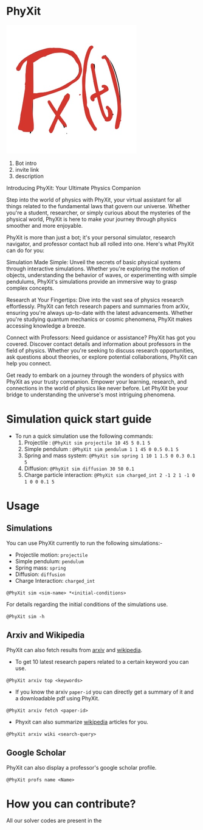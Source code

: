 # PhyXit
![logo](./figures/logo.jpg)
1) Bot intro 
2) invite link
3) description

Introducing PhyXit: Your Ultimate Physics Companion

Step into the world of physics with PhyXit, your virtual assistant for all things related to the fundamental laws that govern our universe. Whether you're a student, researcher, or simply curious about the mysteries of the physical world, PhyXit is here to make your journey through physics smoother and more enjoyable.

PhyXit is more than just a bot; it's your personal simulator, research navigator, and professor contact hub all rolled into one. Here's what PhyXit can do for you:

Simulation Made Simple: Unveil the secrets of basic physical systems through interactive simulations. Whether you're exploring the motion of objects, understanding the behavior of waves, or experimenting with simple pendulums, PhyXit's simulations provide an immersive way to grasp complex concepts.

Research at Your Fingertips: Dive into the vast sea of physics research effortlessly. PhyXit can fetch research papers and summaries from arXiv, ensuring you're always up-to-date with the latest advancements. Whether you're studying quantum mechanics or cosmic phenomena, PhyXit makes accessing knowledge a breeze.

Connect with Professors: Need guidance or assistance? PhyXit has got you covered. Discover contact details and information about professors in the field of physics. Whether you're seeking to discuss research opportunities, ask questions about theories, or explore potential collaborations, PhyXit can help you connect.

Get ready to embark on a journey through the wonders of physics with PhyXit as your trusty companion. Empower your learning, research, and connections in the world of physics like never before. Let PhyXit be your bridge to understanding the universe's most intriguing phenomena.


# Simulation quick start guide

* To run a quick simulation use the following commands:
    1) Projectile : `@PhyXit sim projectile 10 45 5 0.1 5` 
    2) Simple pendulum : `@PhyXit sim pendulum 1 1 45 0 0.5 0.1 5`
    3) Spring and mass system: `@PhyXit sim spring 1 10 1 1.5 0 0.3 0.1 5`
    4) Diffusion: `@PhyXit sim diffusion 30 50 0.1`
    5) Charge particle interaction: `@PhyXit sim charged_int 2 -1 2 1 -1 0 1 0 0 0.1 5`

# Usage

## Simulations

You can use PhyXit currently to run the following simulations:-
*   Projectile motion: `projectile`
*   Simple pendulum: `pendulum`
*   Spring mass: `spring`
*   Diffusion: `diffusion`
*   Charge Interaction: `charged_int`

`@PhyXit sim <sim-name> *<initial-conditions>`

For details regarding the initial conditions of the simulations use.

`@PhyXit sim -h`

## Arxiv and Wikipedia

PhyXit can also fetch results from [arxiv](https://arxiv.org/) and [wikipedia](https://www.wikipedia.org/).

* To get 10 latest research papers related to a certain keyword you can use.

`@PhyXit arxiv top <keywords>`

* If you know the arxiv `paper-id` you can directly get a summary of it and a downloadable pdf using PhyXit.

`@PhyXit arxiv fetch <paper-id>`

* Phyxit can also summarize [wikipedia](https://www.wikipedia.org/) articles for you.

`@PhyXit arxiv wiki <search-query>`

## Google Scholar

PhyXit can also display a professor's google scholar profile.

`@PhyXit profs name <Name>`

# How you can contribute?

All our solver codes are present in the 

